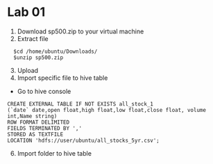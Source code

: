 # Lab 01

1. Download sp500.zip to your virtual machine
2. Extract file 
```
  $cd /home/ubuntu/Downloads/
  $unzip sp500.zip
```
3. Upload 
4. Import specific file to hive table
- Go to hive console

```
CREATE EXTERNAL TABLE IF NOT EXISTS all_stock_1
(`date` date,open float,high float,low float,close float, volume int,Name string)
ROW FORMAT DELIMITED
FIELDS TERMINATED BY ','
STORED AS TEXTFILE
LOCATION 'hdfs://user/ubuntu/all_stocks_5yr.csv';
```

6. Import folder to hive table
